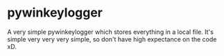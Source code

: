 # pywinkeylogger
A very simple pywinkeylogger which stores everything in a local file. It's simple very very very simple, so don't have high expectance on the code xD.
